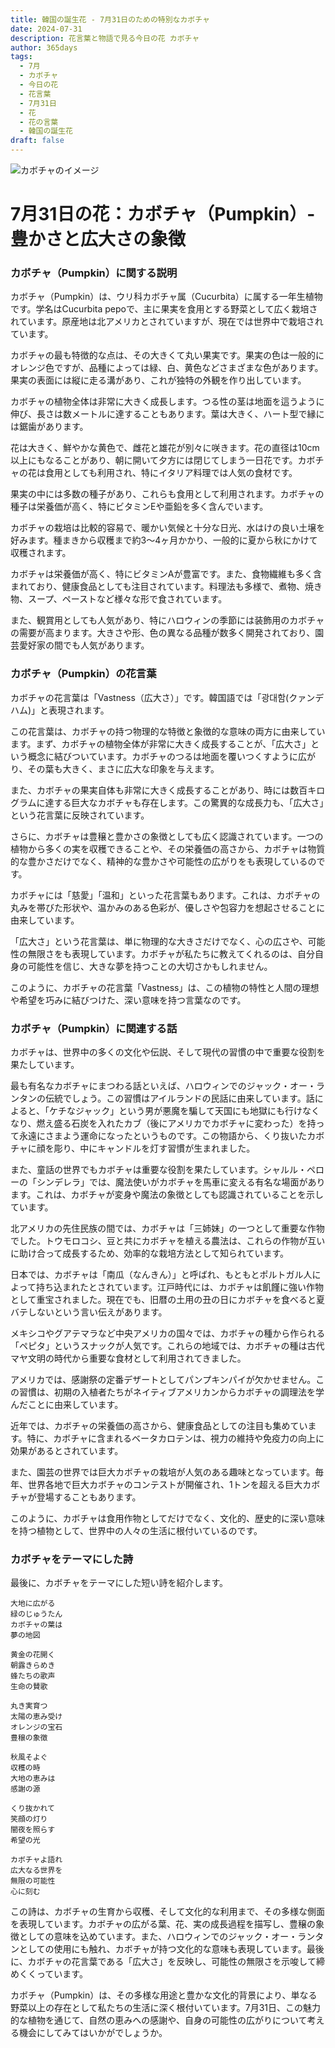 ```yaml
---
title: 韓国の誕生花 - 7月31日のための特別なカボチャ
date: 2024-07-31
description: 花言葉と物語で見る今日の花 カボチャ
author: 365days
tags:
  - 7月
  - カボチャ
  - 今日の花
  - 花言葉
  - 7月31日
  - 花
  - 花の言葉
  - 韓国の誕生花
draft: false
---
```



![カボチャのイメージ](https://cdn.pixabay.com/photo/2018/08/08/12/05/pumpkin-flower-3592007_1280.jpg#center#center)


# 7月31日の花：カボチャ（Pumpkin）- 豊かさと広大さの象徴

### カボチャ（Pumpkin）に関する説明

カボチャ（Pumpkin）は、ウリ科カボチャ属（Cucurbita）に属する一年生植物です。学名はCucurbita pepoで、主に果実を食用とする野菜として広く栽培されています。原産地は北アメリカとされていますが、現在では世界中で栽培されています。

カボチャの最も特徴的な点は、その大きくて丸い果実です。果実の色は一般的にオレンジ色ですが、品種によっては緑、白、黄色などさまざまな色があります。果実の表面には縦に走る溝があり、これが独特の外観を作り出しています。

カボチャの植物全体は非常に大きく成長します。つる性の茎は地面を這うように伸び、長さは数メートルに達することもあります。葉は大きく、ハート型で縁には鋸歯があります。

花は大きく、鮮やかな黄色で、雌花と雄花が別々に咲きます。花の直径は10cm以上にもなることがあり、朝に開いて夕方には閉じてしまう一日花です。カボチャの花は食用としても利用され、特にイタリア料理では人気の食材です。

果実の中には多数の種子があり、これらも食用として利用されます。カボチャの種子は栄養価が高く、特にビタミンEや亜鉛を多く含んでいます。

カボチャの栽培は比較的容易で、暖かい気候と十分な日光、水はけの良い土壌を好みます。種まきから収穫まで約3〜4ヶ月かかり、一般的に夏から秋にかけて収穫されます。

カボチャは栄養価が高く、特にビタミンAが豊富です。また、食物繊維も多く含まれており、健康食品としても注目されています。料理法も多様で、煮物、焼き物、スープ、ペーストなど様々な形で食されています。

また、観賞用としても人気があり、特にハロウィンの季節には装飾用のカボチャの需要が高まります。大きさや形、色の異なる品種が数多く開発されており、園芸愛好家の間でも人気があります。

### カボチャ（Pumpkin）の花言葉

カボチャの花言葉は「Vastness（広大さ）」です。韓国語では「광대함(クァンデハム)」と表現されます。

この花言葉は、カボチャの持つ物理的な特徴と象徴的な意味の両方に由来しています。まず、カボチャの植物全体が非常に大きく成長することが、「広大さ」という概念に結びついています。カボチャのつるは地面を覆いつくすように広がり、その葉も大きく、まさに広大な印象を与えます。

また、カボチャの果実自体も非常に大きく成長することがあり、時には数百キログラムに達する巨大なカボチャも存在します。この驚異的な成長力も、「広大さ」という花言葉に反映されています。

さらに、カボチャは豊穣と豊かさの象徴としても広く認識されています。一つの植物から多くの実を収穫できることや、その栄養価の高さから、カボチャは物質的な豊かさだけでなく、精神的な豊かさや可能性の広がりをも表現しているのです。

カボチャには「慈愛」「温和」といった花言葉もあります。これは、カボチャの丸みを帯びた形状や、温かみのある色彩が、優しさや包容力を想起させることに由来しています。

「広大さ」という花言葉は、単に物理的な大きさだけでなく、心の広さや、可能性の無限さをも表現しています。カボチャが私たちに教えてくれるのは、自分自身の可能性を信じ、大きな夢を持つことの大切さかもしれません。

このように、カボチャの花言葉「Vastness」は、この植物の特性と人間の理想や希望を巧みに結びつけた、深い意味を持つ言葉なのです。

### カボチャ（Pumpkin）に関連する話

カボチャは、世界中の多くの文化や伝説、そして現代の習慣の中で重要な役割を果たしています。

最も有名なカボチャにまつわる話といえば、ハロウィンでのジャック・オー・ランタンの伝統でしょう。この習慣はアイルランドの民話に由来しています。話によると、「ケチなジャック」という男が悪魔を騙して天国にも地獄にも行けなくなり、燃え盛る石炭を入れたカブ（後にアメリカでカボチャに変わった）を持って永遠にさまよう運命になったというものです。この物語から、くり抜いたカボチャに顔を彫り、中にキャンドルを灯す習慣が生まれました。

また、童話の世界でもカボチャは重要な役割を果たしています。シャルル・ペローの「シンデレラ」では、魔法使いがカボチャを馬車に変える有名な場面があります。これは、カボチャが変身や魔法の象徴としても認識されていることを示しています。

北アメリカの先住民族の間では、カボチャは「三姉妹」の一つとして重要な作物でした。トウモロコシ、豆と共にカボチャを植える農法は、これらの作物が互いに助け合って成長するため、効率的な栽培方法として知られています。

日本では、カボチャは「南瓜（なんきん）」と呼ばれ、もともとポルトガル人によって持ち込まれたとされています。江戸時代には、カボチャは飢饉に強い作物として重宝されました。現在でも、旧暦の土用の丑の日にカボチャを食べると夏バテしないという言い伝えがあります。

メキシコやグアテマラなど中央アメリカの国々では、カボチャの種から作られる「ペピタ」というスナックが人気です。これらの地域では、カボチャの種は古代マヤ文明の時代から重要な食材として利用されてきました。

アメリカでは、感謝祭の定番デザートとしてパンプキンパイが欠かせません。この習慣は、初期の入植者たちがネイティブアメリカンからカボチャの調理法を学んだことに由来しています。

近年では、カボチャの栄養価の高さから、健康食品としての注目も集めています。特に、カボチャに含まれるベータカロテンは、視力の維持や免疫力の向上に効果があるとされています。

また、園芸の世界では巨大カボチャの栽培が人気のある趣味となっています。毎年、世界各地で巨大カボチャのコンテストが開催され、1トンを超える巨大カボチャが登場することもあります。

このように、カボチャは食用作物としてだけでなく、文化的、歴史的に深い意味を持つ植物として、世界中の人々の生活に根付いているのです。

### カボチャをテーマにした詩

最後に、カボチャをテーマにした短い詩を紹介します。

```
大地に広がる
緑のじゅうたん
カボチャの葉は
夢の地図

黄金の花開く
朝露きらめき
蜂たちの歌声
生命の賛歌

丸き実育つ
太陽の恵み受け
オレンジの宝石
豊穣の象徴

秋風そよぐ
収穫の時
大地の恵みは
感謝の源

くり抜かれて
笑顔の灯り
闇夜を照らす
希望の光

カボチャよ語れ
広大なる世界を
無限の可能性
心に刻む
```

この詩は、カボチャの生育から収穫、そして文化的な利用まで、その多様な側面を表現しています。カボチャの広がる葉、花、実の成長過程を描写し、豊穣の象徴としての意味を込めています。また、ハロウィンでのジャック・オー・ランタンとしての使用にも触れ、カボチャが持つ文化的な意味も表現しています。最後に、カボチャの花言葉である「広大さ」を反映し、可能性の無限さを示唆して締めくくっています。

カボチャ（Pumpkin）は、その多様な用途と豊かな文化的背景により、単なる野菜以上の存在として私たちの生活に深く根付いています。7月31日、この魅力的な植物を通じて、自然の恵みへの感謝や、自身の可能性の広がりについて考える機会にしてみてはいかがでしょうか。